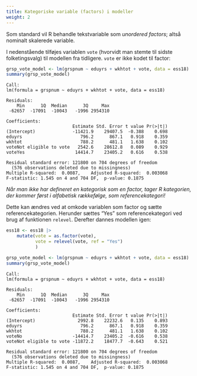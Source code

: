 ```yaml
---
title: Kategoriske variable (factors) i modeller
weight: 2
---
```

Som standard vil R behandle tekstvariable som *unordered factors*; altså
nominalt skalerede variable.

I nedenstående tilføjes variablen `vote` (hvorvidt man stemte til sidste
folketingsvalg) til modellen fra tidligere. `vote` er ikke kodet til
factor:

``` r
grsp_vote_model <- lm(grspnum ~ eduyrs + wkhtot + vote, data = ess18)
summary(grsp_vote_model)
```


    Call:
    lm(formula = grspnum ~ eduyrs + wkhtot + vote, data = ess18)

    Residuals:
        Min      1Q  Median      3Q     Max 
     -62657  -17091  -10043   -1996 2954310 

    Coefficients:
                             Estimate Std. Error t value Pr(>|t|)
    (Intercept)              -11421.9    29407.5  -0.388    0.698
    eduyrs                      796.2      867.1   0.918    0.359
    wkhtot                      788.2      481.1   1.638    0.102
    voteNot eligible to vote   2542.6    28612.8   0.089    0.929
    voteYes                   14414.7    23405.2   0.616    0.538

    Residual standard error: 121800 on 704 degrees of freedom
      (576 observations deleted due to missingness)
    Multiple R-squared:  0.0087,    Adjusted R-squared:  0.003068 
    F-statistic: 1.545 on 4 and 704 DF,  p-value: 0.1875

*Når man ikke har defineret en kategorisk som en factor, tager R
kategorien, der kommer først i alfabetisk rækkefølge, som
referencekategori!*

Dette kan ændres ved at omkode variablen som factor og sætte
referencekategorien. Herunder sættes “Yes” som referencekategori ved
brug af funktionen `relevel`. Derefter dannes modellen igen:

``` r
ess18 <- ess18 |>
    mutate(vote = as.factor(vote),
           vote = relevel(vote, ref = "Yes")
           )

grsp_vote_model <- lm(grspnum ~ eduyrs + wkhtot + vote, data = ess18)
summary(grsp_vote_model)
```


    Call:
    lm(formula = grspnum ~ eduyrs + wkhtot + vote, data = ess18)

    Residuals:
        Min      1Q  Median      3Q     Max 
     -62657  -17091  -10043   -1996 2954310 

    Coefficients:
                             Estimate Std. Error t value Pr(>|t|)
    (Intercept)                2992.8    22232.6   0.135    0.893
    eduyrs                      796.2      867.1   0.918    0.359
    wkhtot                      788.2      481.1   1.638    0.102
    voteNo                   -14414.7    23405.2  -0.616    0.538
    voteNot eligible to vote -11872.2    18477.7  -0.643    0.521

    Residual standard error: 121800 on 704 degrees of freedom
      (576 observations deleted due to missingness)
    Multiple R-squared:  0.0087,    Adjusted R-squared:  0.003068 
    F-statistic: 1.545 on 4 and 704 DF,  p-value: 0.1875
